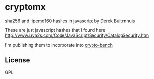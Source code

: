 # cryptomx

sha256 and ripemd160 hashes in javascript by Derek Buitenhuis

These are just javascript hashes that I found here
<http://www.java2s.com/Code/JavaScript/Security/CatalogSecurity.htm>

I'm publishing them to incorporate into [crypto-bench](https://github.com/dominictarr/crypto-bench)

## License

GPL
